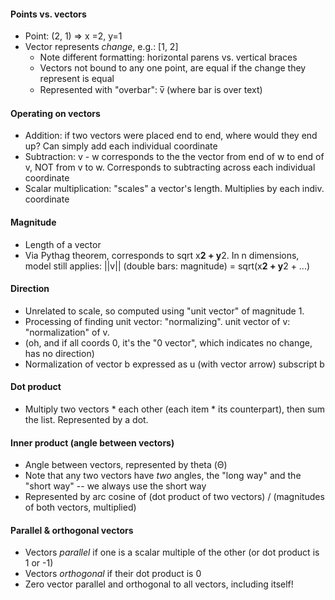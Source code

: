 #### Points vs. vectors
* Point: (2, 1) => x =2, y=1
* Vector represents *change*, e.g.:
[1,
 2]
  - Note different formatting: horizontal parens vs. vertical braces
  - Vectors not bound to any one point, are equal if the change they represent is equal
  - Represented with "overbar": v̅ (where bar is over text)

#### Operating on vectors
* Addition: if two vectors were placed end to end, where would they end up?
  Can simply add each individual coordinate
* Subtraction: v - w corresponds to the the vector from end of w to end of v, NOT from v to w. Corresponds to subtracting across each individual coordinate
* Scalar multiplication: "scales" a vector's length. Multiplies by each indiv. coordinate

#### Magnitude
* Length of a vector
* Via Pythag theorem, corresponds to sqrt x**2 + y**2. In n dimensions, model still applies: ||v|| (double bars: magnitude) = sqrt(x**2 + y**2 + ...)

#### Direction
* Unrelated to scale, so computed using "unit vector" of magnitude 1.
* Processing of finding unit vector: "normalizing". unit vector of v: "normalization" of v.
* (oh, and if all coords 0, it's the "0 vector", which indicates no change, has no direction)
* Normalization of vector b expressed as u (with vector arrow) subscript b

#### Dot product
* Multiply two vectors * each other (each item * its counterpart), then sum the list. Represented by a dot.

#### Inner product (angle between vectors)
* Angle between vectors, represented by theta (Θ)
* Note that any two vectors have *two* angles, the "long way" and the "short way" -- we always use the short way
* Represented by arc cosine of (dot product of two vectors) / (magnitudes of both vectors, multiplied)

#### Parallel & orthogonal vectors
* Vectors *parallel* if one is a scalar multiple of the other (or dot product is 1 or -1)
* Vectors *orthogonal* if their dot product is 0
* Zero vector parallel and orthogonal to all vectors, including itself!
